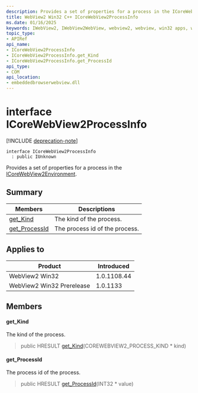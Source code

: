 ```yaml
---
description: Provides a set of properties for a process in the ICoreWebView2Environment.
title: WebView2 Win32 C++ ICoreWebView2ProcessInfo
ms.date: 01/16/2025
keywords: IWebView2, IWebView2WebView, webview2, webview, win32 apps, win32, edge, ICoreWebView2, ICoreWebView2Controller, browser control, edge html, ICoreWebView2ProcessInfo
topic_type: 
- APIRef
api_name:
- ICoreWebView2ProcessInfo
- ICoreWebView2ProcessInfo.get_Kind
- ICoreWebView2ProcessInfo.get_ProcessId
api_type:
- COM
api_location:
- embeddedbrowserwebview.dll
---
```


# interface ICoreWebView2ProcessInfo

[!INCLUDE [deprecation-note](../includes/deprecation-note.md)]

```
interface ICoreWebView2ProcessInfo
  : public IUnknown
```

Provides a set of properties for a process in the [ICoreWebView2Environment](icorewebview2environment.md#icorewebview2environment).

## Summary

 Members                        | Descriptions
--------------------------------|---------------------------------------------
[get_Kind](#get_kind) | The kind of the process.
[get_ProcessId](#get_processid) | The process id of the process.

## Applies to

Product                         | Introduced
--------------------------------|---------------------------------------------
WebView2 Win32            |    1.0.1108.44
WebView2 Win32 Prerelease |    1.0.1133

## Members

#### get_Kind

The kind of the process.

> public HRESULT [get_Kind](#get_kind)(COREWEBVIEW2_PROCESS_KIND * kind)

#### get_ProcessId

The process id of the process.

> public HRESULT [get_ProcessId](#get_processid)(INT32 * value)

